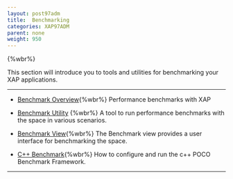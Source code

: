 ```yaml
---
layout: post97adm
title:  Benchmarking
categories: XAP97ADM
parent: none
weight: 950
---
```


{%wbr%}

This section will introduce you to tools and utilities for benchmarking your XAP applications.

<hr/>

- [Benchmark Overview](./benchmarking-intro.html){%wbr%}
Performance benchmarks with XAP

- [Benchmark Utility](./benchmark-utility-cli.html) {%wbr%}
A tool to run performance benchmarks with the space in various scenarios.

- [Benchmark View](./benchmark-browser.html){%wbr%}
The Benchmark view provides a user interface for benchmarking the space.

- [C++ Benchmark](./benchmark-c++.html){%wbr%}
How to configure and run the c++ POCO Benchmark Framework.

<hr/>